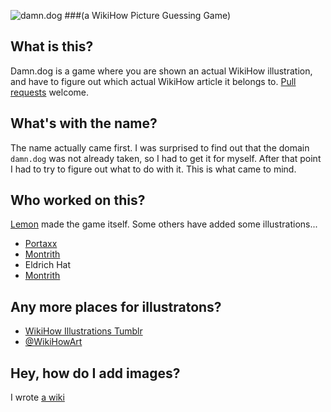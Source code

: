 ![damn.dog](http://damn.dog/img/twitter-card.png)
###(a WikiHow Picture Guessing Game)

## What is this?
Damn.dog is a game where you are shown an actual WikiHow illustration, and have to figure out which actual WikiHow article it belongs to. [Pull requests](https://github.com/AhoyLemon/Damn-Dog/pull/new/gh-pages) welcome.

## What's with the name?
The name actually came first. I was surprised to find out that the domain `damn.dog` was not already taken, so I had to get it for myself. After that point I had to try to figure out what to do with it. This is what came to mind.

## Who worked on this?
[Lemon](https://thefpl.us/meet/lemon) made the game itself. Some others have added some illustrations...

* [Portaxx](https://thefpl.us/meet/portaxx)
* [Montrith](https://thefpl.us/meet/montrith)
* Eldrich Hat
* [Montrith](https://thefpl.us/meet/chai-tea-latte)

## Any more places for illustratons?
* [WikiHow Illustrations Tumblr](http://wikihow-illustrations.tumblr.com/)
* [@WikiHowArt](https://twitter.com/WikiHowArt)

## Hey, how do I add images?
I wrote [a wiki](https://github.com/AhoyLemon/Damn-Dog/wiki)